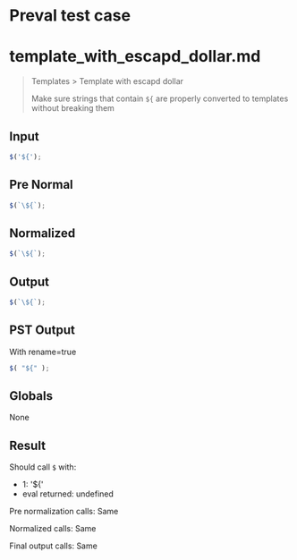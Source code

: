 # Preval test case

# template_with_escapd_dollar.md

> Templates > Template with escapd dollar
>
> Make sure strings that contain `${` are properly converted to templates without breaking them

## Input

`````js filename=intro
$('${');
`````

## Pre Normal


`````js filename=intro
$(`\${`);
`````

## Normalized


`````js filename=intro
$(`\${`);
`````

## Output


`````js filename=intro
$(`\${`);
`````

## PST Output

With rename=true

`````js filename=intro
$( "${" );
`````

## Globals

None

## Result

Should call `$` with:
 - 1: '${'
 - eval returned: undefined

Pre normalization calls: Same

Normalized calls: Same

Final output calls: Same
